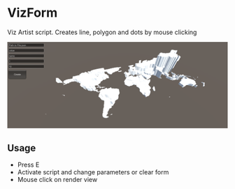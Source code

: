 # VizForm
Viz Artist script. Creates line, polygon and dots by mouse clicking

![alt text](https://raw.githubusercontent.com/stepanradaman/vizform/master/Preview.png)

## Usage
* Press E
* Activate script and change parameters or clear form
* Mouse click on render view
